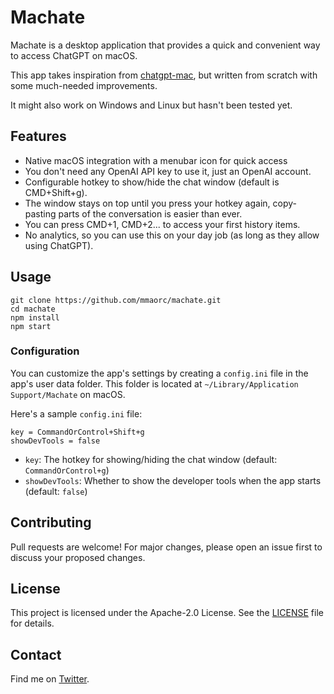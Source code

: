 # Machate

Machate is a desktop application that provides a quick and convenient way to access ChatGPT on macOS. 

This app takes inspiration from [chatgpt-mac](https://github.com/vincelwt/chatgpt-mac), but written from scratch with some much-needed improvements.

It might also work on Windows and Linux but hasn't been tested yet.

## Features

* Native macOS integration with a menubar icon for quick access
* You don't need any OpenAI API key to use it, just an OpenAI account.
* Configurable hotkey to show/hide the chat window (default is CMD+Shift+g).
* The window stays on top until you press your hotkey again, copy-pasting parts of the conversation is easier than ever.
* You can press CMD+1, CMD+2... to access your first history items.
* No analytics, so you can use this on your day job (as long as they allow using ChatGPT).

## Usage

```
git clone https://github.com/mmaorc/machate.git
cd machate 
npm install
npm start
```

### Configuration

You can customize the app's settings by creating a `config.ini` file in the app's user data folder. This folder is located at `~/Library/Application Support/Machate` on macOS.

Here's a sample `config.ini` file:

```
key = CommandOrControl+Shift+g
showDevTools = false
```

- `key`: The hotkey for showing/hiding the chat window (default: `CommandOrControl+g`)
- `showDevTools`: Whether to show the developer tools when the app starts (default: `false`)

## Contributing

Pull requests are welcome! For major changes, please open an issue first to discuss your proposed changes.

## License

This project is licensed under the Apache-2.0 License. See the [LICENSE](LICENSE) file for details.

## Contact

Find me on [Twitter](https://bit.ly/3CgS5XA).